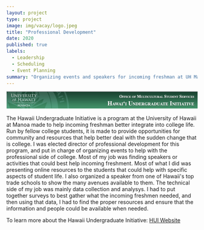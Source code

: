 ```yaml
---
layout: project
type: project
image: img/vacay/logo.jpeg
title: "Professional Development"
date: 2020
published: true
labels:
  - Leadership
  - Scheduling
  - Event Planning
summary: "Organizing events and speakers for incoming freshman at UH Manoa"
---
```


<img class="img-fluid" src="../img/vacay/Header.png">

The Hawaii Undergraduate Initiative is a program at the University of Hawaii at Manoa made to help incoming freshman better integrate into college life. Run by fellow college students, it is made to provide opportunities for community and resources that help better deal with the sudden change that is college. I was elected director of professional development for this program, and put in charge of organizing events to help with the professional side of college.
Most of my job was finding speakers or activities that could best help incoming freshment. Most of what I did was presenting online resources to the students that could help with specific aspects of student life. I also organized a speaker from one of Hawaii's top trade schools to show the many avenues available to them.
The technical side of my job was mainly data collection and analysys. I had to put together surveys to best gather what the incoming freshmen needed, and then using that data, I had to find the proper resources and ensure that the information and people could be available when needed. 
 
To learn more about the Hawaii Undergraduate Initiative: <a href="http://www.manoa.hawaii.edu/omsshui//">HUI Website</a>
